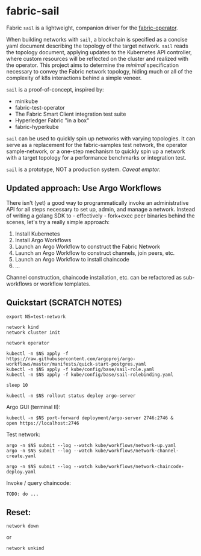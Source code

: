 # fabric-sail

Fabric `sail` is a lightweight, companion driver for the [fabric-operator](https://github.com/hyperledger-labs/fabric-operator).

When building networks with `sail`, a blockchain is specified as a concise yaml document describing the topology of
the target network.  `sail` reads the topology document, applying updates to the Kubernetes API controller, where
custom resources will be reflected on the cluster and realized with the operator.  This project aims to determine the
_minimal_ specification necessary to convey the Fabric network topology, hiding much or all of the complexity of k8s
interactions behind a simple veneer.

`sail` is a proof-of-concept, inspired by: 

- minikube
- fabric-test-operator 
- The Fabric Smart Client integration test suite
- Hyperledger Fabric "in a box"
- fabric-hyperkube

`sail` can be used to quickly spin up networks with varying topologies.  It can serve as a replacement for the
fabric-samples test network, the operator sample-network, or a one-step mechanism to quickly spin up a network with
a target topology for a performance benchmarks or integration test.

`sail` is a prototype, NOT a production system.  _Caveat emptor._



## Updated approach:  Use Argo Workflows 

There isn't (yet) a good way to programmatically invoke an administrative API for all steps necessary to 
set up, admin, and manage a network.   Instead of writing a golang SDK to - effectively - fork+exec peer 
binaries behind the scenes, let's try a really simple approach: 

1. Install Kubernetes 
2. Install Argo Workflows 
3. Launch an Argo Workflow to construct the Fabric Network 
4. Launch an Argo Workflow to construct channels, join peers, etc. 
5. Launch an Argo Workflow to install chaincode
6. ... 

Channel construction, chaincode installation, etc. can be refactored as sub-workflows or workflow templates. 


## Quickstart (SCRATCH NOTES)

```shell
export NS=test-network

network kind 
network cluster init
```

```shell
network operator
```

```shell
kubectl -n $NS apply -f https://raw.githubusercontent.com/argoproj/argo-workflows/master/manifests/quick-start-postgres.yaml
kubectl -n $NS apply -f kube/config/base/sail-role.yaml
kubectl -n $NS apply -f kube/config/base/sail-rolebinding.yaml

sleep 10

kubectl -n $NS rollout status deploy argo-server
```

Argo GUI (terminal II): 
```shell
kubectl -n $NS port-forward deployment/argo-server 2746:2746 & 
open https://localhost:2746 
```

Test network: 
```shell
argo -n $NS submit --log --watch kube/workflows/network-up.yaml 
argo -n $NS submit --log --watch kube/workflows/network-channel-create.yaml
```

```shell
argo -n $NS submit --log --watch kube/workflows/network-chaincode-deploy.yaml
```

Invoke / query chaincode: 
```shell
TODO: do ... 
```

## Reset: 

```shell
network down
```
or 
```shell
network unkind
```